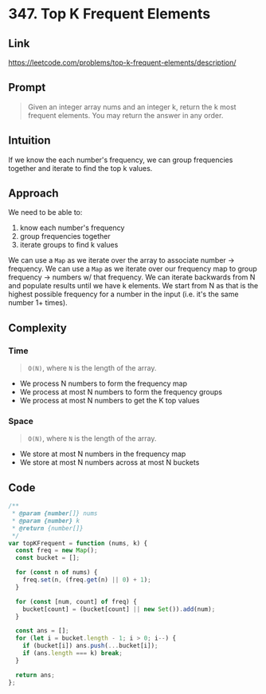 # 347. Top K Frequent Elements

## Link

https://leetcode.com/problems/top-k-frequent-elements/description/

## Prompt

> Given an integer array nums and an integer k, return the k most frequent elements. You may return the answer in any order.

## Intuition

If we know the each number's frequency, we can group frequencies together and iterate to find the top k values.

## Approach

We need to be able to:

1. know each number's frequency
2. group frequencies together
3. iterate groups to find k values

We can use a `Map` as we iterate over the array to associate number -> frequency.
We can use a `Map` as we iterate over our frequency map to group frequency -> numbers w/ that frequency.
We can iterate backwards from N and populate results until we have k elements. We start from N as that is the highest possible frequency for a number in the input (i.e. it's the same number 1+ times).

## Complexity

### Time

> `O(N)`, where `N` is the length of the array.

- We process N numbers to form the frequency map
- We process at most N numbers to form the frequency groups
- We process at most N numbers to get the K top values

### Space

> `O(N)`, where `N` is the length of the array.

- We store at most N numbers in the frequency map
- We store at most N numbers across at most N buckets

## Code

```js
/**
 * @param {number[]} nums
 * @param {number} k
 * @return {number[]}
 */
var topKFrequent = function (nums, k) {
  const freq = new Map();
  const bucket = [];

  for (const n of nums) {
    freq.set(n, (freq.get(n) || 0) + 1);
  }

  for (const [num, count] of freq) {
    bucket[count] = (bucket[count] || new Set()).add(num);
  }

  const ans = [];
  for (let i = bucket.length - 1; i > 0; i--) {
    if (bucket[i]) ans.push(...bucket[i]);
    if (ans.length === k) break;
  }

  return ans;
};
```
